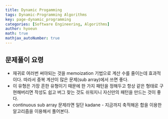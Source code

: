```yaml
---
title: Dynamic Progamming
tags: Dynamic-Programming Algorithms
key: page-dynamic_programming
categories: [Software Engineering, Algorithms]
author: hyoeun
math: true
mathjax_autoNumber: true
---
```


## 문제풀이 요령
* 재귀로 여러번 써야되는 것을 memoization 기법으로 계산 수를 줄이는데 효과적이다. 따라서 중복 계산이 많은 문제(sub array)에서 쓰면 좋다.
* 이 유형은 가장 흔한 유형이기 때문에 한 가지 패턴을 정해두고 항상 같은 형태로 구현해버리면 작성도 쉽고 버그 찾는 것도 쉬워지니 자신만의 패턴을 만드는 것이 좋다.
* continuous sub array 문제라면 일단 kadane - 지금까지 축적해온 합을 이용한 알고리즘을 이용해서 풀어본다.
